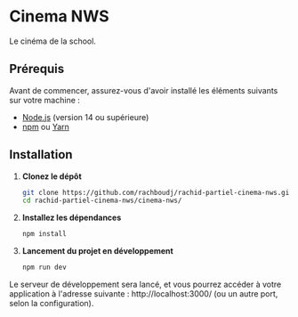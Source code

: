 # Cinema NWS

Le cinéma de la school.

## Prérequis

Avant de commencer, assurez-vous d'avoir installé les éléments suivants sur votre machine :

- [Node.js](https://nodejs.org/) (version 14 ou supérieure)
- [npm](https://www.npmjs.com/) ou [Yarn](https://yarnpkg.com/)

## Installation

1. **Clonez le dépôt**

   ```bash
   git clone https://github.com/rachboudj/rachid-partiel-cinema-nws.git 
   cd rachid-partiel-cinema-nws/cinema-nws/

2. **Installez les dépendances**

   ```bash
   npm install

3. **Lancement du projet en développement**

   ```bash
   npm run dev


Le serveur de développement sera lancé, et vous pourrez accéder à votre application à l'adresse suivante : http://localhost:3000/ (ou un autre port, selon la configuration).

